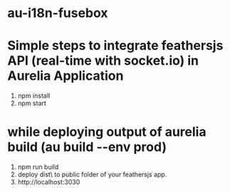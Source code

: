 # au-i18n-fusebox


# Simple steps to integrate feathersjs API (real-time with socket.io) in Aurelia Application

1. npm install
2. npm start

# while deploying output of aurelia build (au build --env prod)
1. npm run build
2. deploy dist\ to public folder of your feathersjs app.
3. http://localhost:3030
